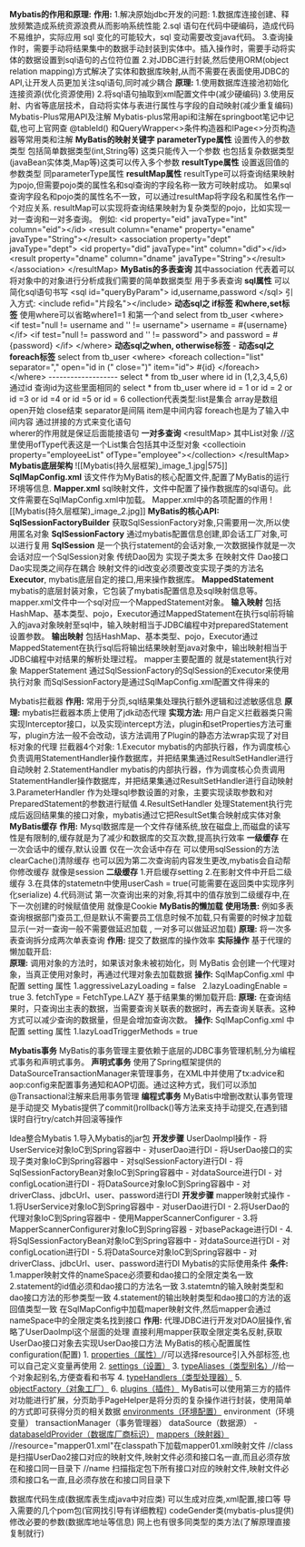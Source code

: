 **Mybatis的作用和原理:**
	**作用:**
	1.解决原始jdbc开发的问题:
		1.数据库连接创建、释放频繁造成系统资源浪费从而影响系统性能
		2.sql 语句在代码中硬编码，造成代码不易维护，实际应用 sql 变化的可能较大，sql 变动需要改变java代码。
		3.查询操作时，需要手动将结果集中的数据手动封装到实体中。插入操作时，需要手动将实体的数据设置到sql语句的占位符位置
	2.对JDBC进行封装,然后使用ORM(object relation mapping)方式解决了实体和数据库映射,从而不需要在表面使用JDBC的API,让开发人员更加关注sql语句,同时减少耦合
	**原理:**
	1.使用数据库连接池初始化连接资源(优化资源使用)
	2.将sql语句抽取到xml配置文件中(减少硬编码)
	3.使用反射、内省等底层技术，自动将实体与表进行属性与字段的自动映射(减少重复编码)
Mybatis-Plus常用API及注解
	Mybatis-plus常用api和注解在springboot笔记中记载,也可上官网查 @tableId() 和QueryWrapper<>条件构造器和IPage<>分页构造器等常用类和注解
**MyBatis的映射关键字**
	**parameterType属性** 
		设置传入的参数类型
		包括简单数据类型(int,String等) 这类只能传入一个参数
		也包括复杂数据类型 (javaBean实体类,Map等)这类可以传入多个参数
	**resultType属性**
		设置返回值的参数类型 同parameterType属性
	**resultMap属性**
		resultType可以将查询结果映射为pojo,但需要pojo类的属性名和sql查询的字段名称一致方可映射成功。
		如果sql查询字段名和pojo类的属性名不一致，可以通过resultMap将字段名和属性名作一个对应关系.
		resultMap可以实现将查询结果映射为复杂类型的pojo，比如实现一对一查询和一对多查询。 例如:
		\<id property="eid" javaType="int" column="eid">\</id>
		\<result column="ename" property="ename" javaType="String">\</result>
		<!-- 映射Dept属性 property叫做dept 他的属性类型为简写的全类名dept-->
		\<association property="dept" javaType="dept">
		\<id property="did" javaType="int" column="did">\</id>
		\<result property="dname" column="dname" javaType="String">\</result>
		\</association>
		\</resultMap>
		**MyBatis的多表查询**
		其中association 代表着可以将对象中的对象进行分析成我们需要的简单数据类型 用于多表查询
	**sql属性** 
		可以简化sql语句书写
		\<sql id="queryByParam">
		id,username,password
		\</sql>
		引入方式: \<include refid="片段名">\</include>
	**动态sql之 if标签 和where,set标签** 
		使用where可以省略where1=1 和第一个and
		select <include refid="queryByParam"></include> from tb_user
		\<where>
		\<if test="null != username and '' != username">
		username = #{username}
		\</if>
		\<if test="null != password and '' != password">
		and password = #{password}
		\</if>
		\</where>
	**动态sql之when, otherwise标签**
		-
	**动态sql之 foreach标签** 
		select <include refid="queryByParam"></include> from tb_user
		\<where>
		\<foreach collection="list" separator="," open="id in (" close=")" item="id">
		#{id}
		\</foreach>
		\</where>
		-------------------
		select * from tb_user where id in (1,2,3,4,5,6) 通过id 查询id为这些里面相同的
		select * from tb_user where id = 1 or id = 2 or id =3 or id =4 or id =5 or id = 6
		collection代表类型:list是集合 array是数组
		open开始 close结束
		separator是间隔
		item是中间内容 foreach也是为了输入中间内容
		通过拼接的方式来变化语句\
		wherer的作用就是保证后面能接语句
		**一对多查询**
		\<resultMap>
		其中List对象
		//这里使用ofType代表这是一个List集合包括其中泛型对象
		\<collectioin property="employeeList" ofType="employee">\</collection>
		\</resultMap>
**Mybatis底层架构**
	![[Mybatis(持久层框架)_image_1.jpg|575]]
	**SqlMapConfig.xml**
		该文件作为MyBatis的核心配置文件,配置了MyBatis的运行环境等信息.
	**Mapper.xml**
		sql映射文件，文件中配置了操作数据库的sql语句。此文件需要在SqlMapConfig.xml中加载。
		Mapper.xml中的各项配置的作用
		![[Mybatis(持久层框架)_image_2.jpg]]
	**MyBatis的核心API:**
		**SqlSessionFactoryBuilder**
		获取SqlSessionFactory对象,只需要用一次,所以使用匿名对象
		**SqlSessionFactory**
		通过mybatis配置信息创建,即会话工厂对象,可以进行复用
		**SqlSession**
		是一个执行statement的会话对象,一次数据操作就是一次会话对应一个SqlSession对象
		传统Dao因为 实现子类太多 在映射文件 Dao接口 Dao实现类之间存在耦合
		映射文件的id改变必须要改变实现子类的方法名
		**Executor**,
		mybatis底层自定的接口,用来操作数据库。
		**MappedStatement**
		mybatis的底层封装对象，它包装了mybatis配置信息及sql映射信息等。mapper.xml文件中一个sql对应一个MappedStatement对象。
	**输入映射**
		包括HashMap、基本类型、pojo，Executor通过MappedStatement在执行sql前将输入的java对象映射至sql中，输入映射相当于JDBC编程中对preparedStatement设置参数。
	**输出映射**
		包括HashMap、基本类型、pojo，Executor通过MappedStatement在执行sql后将输出结果映射至java对象中，输出映射相当于JDBC编程中对结果的解析处理过程。
	mapper主要配置的 就是statement执行对象 MapperStatement
	通过SqlSessionFactory的SqlSession的Executor来使用执行对象
	而SqlSessionFactory是通过SqlMapConfig.xml配置文件得来的

Mybatis拦截器
	**作用:** 常用于分页,sql结果集处理执行额外逻辑和过滤敏感信息
	**原理:** mybatis拦截器本质上使用了jdk动态代理
	**实现方法:** 用户自定义拦截器类只需实现Interceptor接口，以及实现intercept方法，plugin和setProperties方法可重写，plugin方法一般不会改动，该方法调用了Plugin的静态方法wrap实现了对目标对象的代理
	拦截器4个对象:
		1.Executor mybatis的内部执行器，作为调度核心负责调用StatementHandler操作数据库，并把结果集通过ResultSetHandler进行自动映射
		2.StatementHandler mybatis的内部执行器，作为调度核心负责调用StatementHandler操作数据库，并把结果集通过ResultSetHandler进行自动映射
		3.ParameterHandler 作为处理sql参数设置的对象，主要实现读取参数和对PreparedStatement的参数进行赋值
		4.ResultSetHandler 处理Statement执行完成后返回结果集的接口对象，mybatis通过它把ResultSet集合映射成实体对象
**MyBatis缓存**
	**作用:** Mysql数据库是一个文件存储系统,放在磁盘上,而磁盘的读写性是有限制的,缓存就是为了减少和数据库的交互次数,提高执行效率
	**一级缓存**
	在一次会话中的缓存,默认设置
	仅在一次会话中存在
	可以使用sqlSession的方法clearCache()清除缓存
	也可以因为第二次查询前内容发生更改,mybatis会自动帮你修改缓存
	就像是session
	**二级缓存**
	1.开启缓存setting
	2.在影射文件中开启二级缓存 <cache></cache>
	3.在具体的statemetn中使用userCash = true(可能需要在返回类中实现序列化serialize)
	4.代码测试
	第一次查询出来的对象,将其中的值存放到二级缓存中,在下一次创建的时候赋值使用
	就像是Cookie
**MyBatis的懒加载**
	**使用场景:** 例如多表查询根据部门查员工,但是默认不需要员工信息时候不加载,只有需要的时候才加载显示(一对一查询一般不需要做延迟加载 , 一对多可以做延迟加载)
	**原理:** 将一次多表查询拆分成两次单表查询
	**作用:** 
	提交了数据库的操作效率
	**实际操作**
	基于代理的懒加载开启:   
		**原理:** 调用对象的方法时，如果该对象未被初始化，则 MyBatis 会创建一个代理对象，当真正使用对象时，再通过代理对象去加载数据
		**操作:**
		SqlMapConfig.xml 中配置 setting 属性
		1.aggressiveLazyLoading = false   
		2.lazyLoadingEnable = true
		3. fetchType = FetchType.LAZY
	基于结果集的懒加载开启:
		**原理:** 在查询结果时，只查询出主表的数据，当需要查询关联表的数据时，再去查询关联表。这种方式可以减少查询的数据量，但是会增加查询次数。
		**操作:** 
		SqlMapConfig.xml 中配置 setting 属性
		1.lazyLoadTriggerMethods = true

**Mybatis事务**
	MyBatis的事务管理主要依赖于底层的JDBC事务管理机制,分为编程式事务和声明式事务。
	**声明式事务**
		使用了Spring框架提供的DataSourceTransactionManager来管理事务，在XML中并使用了tx:advice和aop:config来配置事务通知和AOP切面。通过这种方式，我们可以添加@Transactional注解来启用事务管理
	**编程式事务**
		MyBatis中增删改默认事务管理是手动提交
		Mybatis提供了commit()rollback()等方法来支持手动提交,在遇到错误时自行try/catch并回滚等操作

Idea整合Mybatis
	1.导入Mybatis的jar包
	**开发步骤**
	UserDaoImpl操作
	-   将UserService对象IoC到Spring容器中
	-   对userDao进行DI
	-   将UserDao接口的实现子类对象IoC到Spring容器中
	-   对sqlSessionFactory进行DI
	-   将SqlSessionFactoryBean对象IoC到Spring容器中
	-   对dataSource进行DI
	-   对configLocation进行DI
	-   将DataSource对象IoC到Spring容器中
	-   对driverClass、jdbcUrl、user、password进行DI
	**开发步骤**
	mapper映射式操作
	-   1.将UserService对象IoC到Spring容器中
	-   对userDao进行DI
	-   2.将UserDao的代理对象IoC到Spring容器中
	-   使用MapperScannerConfigurer
	-   3.将MapperScannerConfigurer对象IoC到Spring容器
	-   对basePackage进行DI
	-   4.将SqlSessionFactoryBean对象IoC到Spring容器中
	-   对dataSource进行DI
	-   对configLocation进行DI
	-   5.将DataSource对象IoC到Spring容器中
	-   对driverClass、jdbcUrl、user、password进行DI
Mybatis的实际使用条件
	**条件:**
	1.mapper映射文件的nameSpace必须要和dao接口的全限定类名一致
	2.statement的id值必须和dao接口的方法名一致
	3.statemtn的输入映射类型和dao接口方法的形参类型一致
	4.statement的输出映射类型和dao接口的方法的返回值类型一致
	在SqlMapConfig中加载maper映射文件,然后mapper会通过nameSpace中的全限定类名找到接口
	**作用:**
	代理JDBC进行开发对DAO层操作,省略了UserDaoImpl这个层面的处理
	直接利用mapper获取全限定类名反射,获取UserDao接口对象去实现UserDao接口方法
MyBatis的核心配置属性
	configuration(配置)
	1. [properties（属性）](https://mybatis.org/mybatis-3/zh/configuration.html#properties)//可以选择resource引入外部标签,也可以自己定义变量再使用
	2. [settings（设置）](https://mybatis.org/mybatis-3/zh/configuration.html#settings)
	3. [typeAliases（类型别名）](https://mybatis.org/mybatis-3/zh/configuration.html#typeAliases)//给一个对象起别名,方便查看和书写
	4. [typeHandlers（类型处理器）](https://mybatis.org/mybatis-3/zh/configuration.html#typeHandlers)
	5. [objectFactory（对象工厂）](https://mybatis.org/mybatis-3/zh/configuration.html#objectFactory)
	6. [plugins（插件）](https://mybatis.org/mybatis-3/zh/configuration.html#plugins)
	MyBatis可以使用第三方的插件对功能进行扩展，分页助手PageHelper是将分页的复杂操作进行封装，使用简单的方式即可获得分页的相关数据
	[environments（环境配置）](https://mybatis.org/mybatis-3/zh/configuration.html#environments)
		environment（环境变量）
		transactionManager（事务管理器）
		dataSource（数据源）
	-   [databaseIdProvider（数据库厂商标识）](https://mybatis.org/mybatis-3/zh/configuration.html#databaseIdProvider)
	[mappers（映射器）](https://mybatis.org/mybatis-3/zh/configuration.html#mappers)
	//resource="mapper01.xml"在classpath下加载mapper01.xml映射文件
	//class 是扫描UserDao2接口对应的映射文件,映射文件必须和接口名一直,而且必须存放在和接口同一目录下
	//name 扫描指定包下所有接口对应的映射文件,映射文件必须和接口名一直,且必须存放在和接口同目录下

数据库代码生成(数据库表生成java中对应类)
	可以生成对应类,xml配置,接口等
	导入需要的几个pom包(官网找引导有详细教程)
	codeGender类(mybatis-plus提供)
	修改必要的参数(数据库地址等信息)
	网上也有很多同类型的类方法(了解原理直接复制就行)



